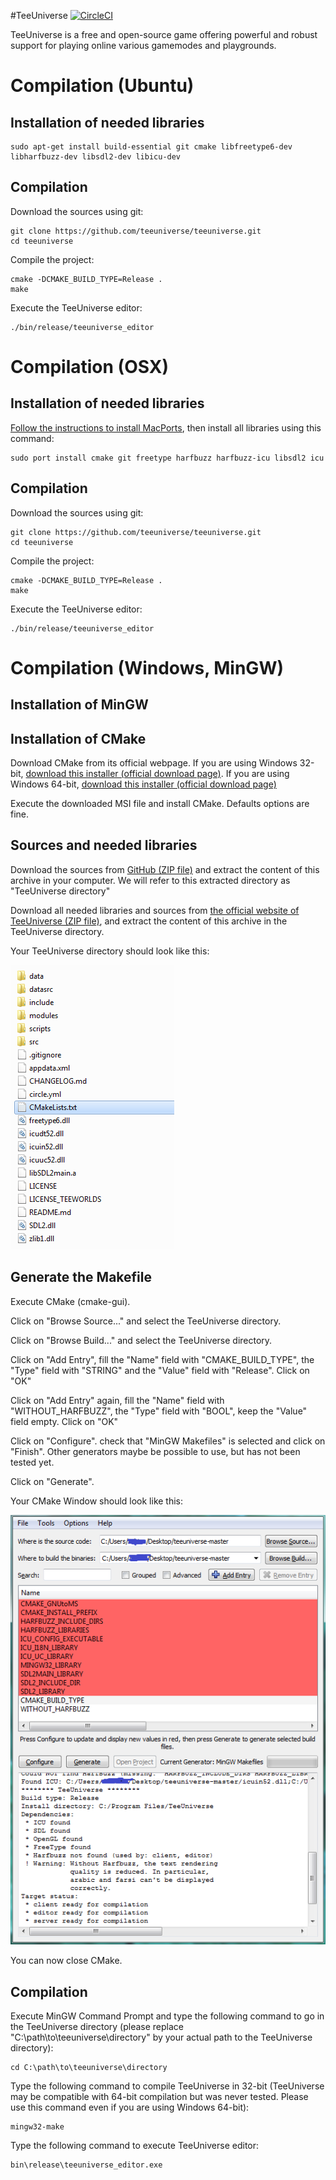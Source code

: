 #TeeUniverse [![CircleCI](https://circleci.com/gh/teeuniverse/teeuniverse.svg?style=svg)](https://circleci.com/gh/teeuniverse/teeuniverse)

TeeUniverse is a free and open-source game offering powerful and robust support for playing online various gamemodes and playgrounds.

# Compilation (Ubuntu) #

## Installation of needed libraries ##

```
sudo apt-get install build-essential git cmake libfreetype6-dev libharfbuzz-dev libsdl2-dev libicu-dev
```

## Compilation ##

Download the sources using git:
```
git clone https://github.com/teeuniverse/teeuniverse.git
cd teeuniverse
```

Compile the project:
```
cmake -DCMAKE_BUILD_TYPE=Release .
make
```

Execute the TeeUniverse editor:
```
./bin/release/teeuniverse_editor
```

# Compilation (OSX) #

## Installation of needed libraries ##

[Follow the instructions to install MacPorts](https://www.macports.org/install.php), then install all libraries using this command:

```
sudo port install cmake git freetype harfbuzz harfbuzz-icu libsdl2 icu
```

## Compilation ##

Download the sources using git:
```
git clone https://github.com/teeuniverse/teeuniverse.git
cd teeuniverse
```

Compile the project:
```
cmake -DCMAKE_BUILD_TYPE=Release .
make
```

Execute the TeeUniverse editor:
```
./bin/release/teeuniverse_editor
```

# Compilation (Windows, MinGW) #

## Installation of MinGW ##

## Installation of CMake ##

Download CMake from its official webpage.
If you are using Windows 32-bit, [download this installer (official download page)](https://cmake.org/files/v3.7/cmake-3.7.1-win32-x86.msi).
If you are using Windows 64-bit, [download this installer (official download page)](https://cmake.org/files/v3.7/cmake-3.7.1-win64-x64.msi)

Execute the downloaded MSI file and install CMake.
Defaults options are fine.

## Sources and needed libraries ##

Download the sources from [GitHub (ZIP file)](https://github.com/teeuniverse/teeuniverse/archive/master.zip) and extract the content of this archive in your computer.
We will refer to this extracted directory as "TeeUniverse directory"

Download all needed libraries and sources from [the official website of TeeUniverse (ZIP file)](http://teeuniverse.net/data/teeuniverse-windows-libs.zip),
and extract the content of this archive in the TeeUniverse directory.

Your TeeUniverse directory should look like this:

![Screenshot of the TeeUniverse directory](./doc/images/win-sources.png)

## Generate the Makefile ##

Execute CMake (cmake-gui).

Click on "Browse Source..." and select the TeeUniverse directory.

Click on "Browse Build..." and select the TeeUniverse directory.

Click on "Add Entry", fill the "Name" field with "CMAKE_BUILD_TYPE", the "Type" field with "STRING" and the "Value" field with "Release". Click on "OK"

Click on "Add Entry" again, fill the "Name" field with "WITHOUT_HARFBUZZ", the "Type" field with "BOOL", keep the "Value" field empty. Click on "OK"

Click on "Configure". check that "MinGW Makefiles" is selected and click on "Finish". Other generators maybe be possible to use, but has not been tested yet.

Click on "Generate".

Your CMake Window should look like this:

![Screenshot of CMake](./doc/images/win-cmake.png)

You can now close CMake.

## Compilation ##

Execute MinGW Command Prompt and type the following command to go in the TeeUniverse directory (please replace "C:\path\to\teeuniverse\directory" by your actual path to the TeeUniverse directory):
```
cd C:\path\to\teeuniverse\directory
```

Type the following command to compile TeeUniverse in 32-bit (TeeUniverse may be compatible with 64-bit compilation but was never tested. Please use this command even if you are using Windows 64-bit):
```
mingw32-make
```

Type the following command to execute TeeUniverse editor:
```
bin\release\teeuniverse_editor.exe
```
